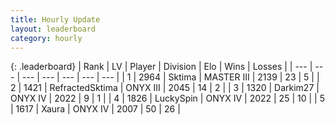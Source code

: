 ```yaml
---
title: Hourly Update
layout: leaderboard
category: hourly
---
```


{: .leaderboard}
| Rank | LV | Player | Division | Elo | Wins | Losses |
| --- | --- | --- | --- | --- | --- | --- |
| <span data-change="0">1</span> | 2964 | <span title="ID: 353063">Sktima</span> | MASTER III | <span data-change="35">2139</span> | <span data-change="4">23</span> | <span data-change="0">5</span> |
| <span data-change="0">2</span> | 1421 | <span title="ID: 402846">RefractedSktima</span> | ONYX III | <span data-change="-7">2045</span> | <span data-change="1">14</span> | <span data-change="1">2</span> |
| <span data-change="1">3</span> | 1320 | <span title="ID: 694036">Darkim27</span> | ONYX IV | <span data-change="0">2022</span> | <span data-change="0">9</span> | <span data-change="0">1</span> |
| <span data-change="2">4</span> | 1826 | <span title="ID: 498412">LuckySpin</span> | ONYX IV | <span data-change="15">2022</span> | <span data-change="1">25</span> | <span data-change="0">10</span> |
| <span data-change="0">5</span> | 1617 | <span title="ID: 200908">Xaura</span> | ONYX IV | <span data-change="-3">2007</span> | <span data-change="15">50</span> | <span data-change="9">26</span> |